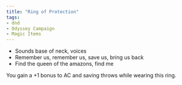 ```yaml
---
title: "Ring of Protection"
tags: 
- dnd
- Odyssey Campaign
- Magic Items
---
```

- Sounds base of neck, voices
- Remember us, remember us, save us, bring us back
- Find the queen of the amazons, find me

You gain a +1 bonus to AC and saving throws while wearing this ring.
